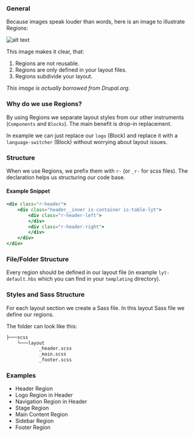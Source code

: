 ### General 

Because images speak louder than words, here is an image to illustrate Regions:

![alt text](http://www.veams.org/img/temp/regions.png "Regions")

This image makes it clear, that: 

1. Regions are not reusable. 
2. Regions are only defined in your layout files.
3. Regions subdivide your layout.

_This image is actually borrowed from Drupal.org._

### Why do we use Regions?

By using Regions we separate layout styles from our other instruments (`Components` and `Blocks`). The main benefit is drop-in replacement. 

In example we can just replace our `logo` (Block) and replace it with a `language-switcher` (Block) without worrying about layout issues.  

### Structure

When we use Regions, we prefix them with `r-` (or `_r-` for scss files). The declaration helps us structuring our code base.

#### Example Snippet

``` hbs
<div class="r-header">
	<div class="header__inner is-container is-table-lyt">
		<div class="r-header-left">
		</div>
		<div class="r-header-right">
		</div>
	</div>
</div>
```

### File/Folder Structure

Every region should be defined in our layout file (in example `lyt-default.hbs` which you can find in your `templating` directory). 

### Styles and Sass Structure

For each layout section we create a Sass file. In this layout Sass file we define our regions. 

The folder can look like this: 

``` bash
├───scss
	└───layout
			_header.scss
			_main.scss
			_footer.scss
```

### Examples

* Header Region
* Logo Region in Header
* Navigation Region in Header
* Stage Region
* Main Content Region
* Sidebar Region
* Footer Region
